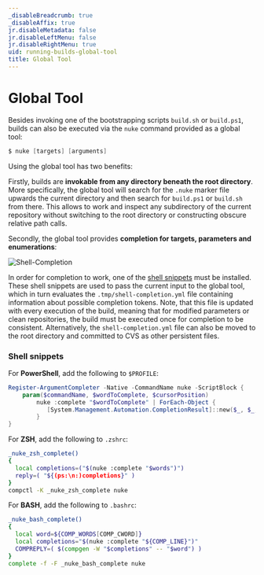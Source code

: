 ```yaml
---
_disableBreadcrumb: true
_disableAffix: true
jr.disableMetadata: false
jr.disableLeftMenu: false
jr.disableRightMenu: true
uid: running-builds-global-tool
title: Global Tool
---
```


# Global Tool

Besides invoking one of the bootstrapping scripts `build.sh` or `build.ps1`, builds can also be executed via the `nuke` command provided as a global tool:

```powershell
$ nuke [targets] [arguments]
```

Using the global tool has two benefits:

Firstly, builds are **invokable from any directory beneath the root directory**. More specifically, the global tool will search for the `.nuke` marker file upwards the current directory and then search for `build.ps1` or `build.sh` from there. This allows to work and inspect any subdirectory of the current repository without switching to the root directory or constructing obscure relative path calls.

Secondly, the global tool provides **completion for targets, parameters and enumerations**:

![Shell-Completion](~/images/shell-completion.gif)

In order for completion to work, one of the [shell snippets]() must be installed. These shell snippets are used to pass the current input to the global tool, which in turn evaluates the `.tmp/shell-completion.yml` file containing information about possible completion tokens. Note, that this file is updated with every execution of the build, meaning that for modified parameters or clean repositories, the build must be executed once for completion to be consistent. Alternatively, the `shell-completion.yml` file can also be moved to the root directory and committed to CVS as other persistent files.

### Shell snippets

For **PowerShell**, add the following to `$PROFILE`:
```powershell
Register-ArgumentCompleter -Native -CommandName nuke -ScriptBlock {
    param($commandName, $wordToComplete, $cursorPosition)
        nuke :complete "$wordToComplete" | ForEach-Object {
           [System.Management.Automation.CompletionResult]::new($_, $_, 'ParameterValue', $_)
        }
}
```

For **ZSH**, add the following to `.zshrc`:
```bash
_nuke_zsh_complete()
{
  local completions=("$(nuke :complete "$words")")
  reply=( "${(ps:\n:)completions}" )
}
compctl -K _nuke_zsh_complete nuke
```

For **BASH**, add the following to `.bashrc`:
```bash
_nuke_bash_complete()
{
  local word=${COMP_WORDS[COMP_CWORD]}
  local completions="$(nuke :complete "${COMP_LINE}")"
  COMPREPLY=( $(compgen -W "$completions" -- "$word") )
}
complete -f -F _nuke_bash_complete nuke
```
